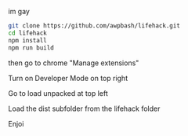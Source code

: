 im gay

```bash
git clone https://github.com/awpbash/lifehack.git
cd lifehack
npm install
npm run build
```
then go to chrome "Manage extensions"

Turn on Developer Mode on top right

Go to load unpacked at top left

Load the dist subfolder from the lifehack folder

Enjoi
